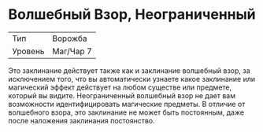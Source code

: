 # Волшебный Взор, Неограниченный

| | |
|---|---|
|Тип|Ворожба|
|Уровень| Маг/Чар 7|

Это заклинание действует также как и заклинание волшебный взор, за исключением того, что вы автоматически узнаете какое заклинание или магический эффект действует на любом существе или предмете, который вы видите. Неограниченный волшебный взор не дает вам возможности идентифицировать магические предметы. В отличие от волшебного взора, это заклинание не может быть постоянным, даже после наложения заклинания постоянство.